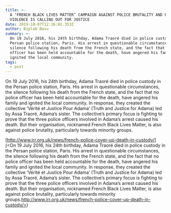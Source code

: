 ```yaml
---
title: >-
  A ‘FRENCH BLACK LIVES MATTER’ CAMPAIGN AGAINST POLICE BRUTALITY AND RACIALISED
  VIOLENCE IS CALLING OUT FOR JUSTICE
date: 2019-10-07T12:26:01.353Z
author: Biplab Basu
summary: >-
  On 19 July 2016, his 24th birthday, Adama Traoré died in police custody in the
  Persan police station, Paris. His arrest in questionable circumstances, the
  silence following his death from the French state, and the fact that no police
  officer has been held accountable for the death, have angered his family and
  ignited the local community. 
tags:
  - post
---
```

On 19 July 2016, his 24th birthday, Adama Traoré died in police custody in the Persan police station, Paris. His arrest in questionable circumstances, the silence following his death from the French state, and the fact that no police officer has been held accountable for the death, have angered his family and ignited the local community. In response, they created the collective ‘Vérité et Justice Pour Adama’ (Truth and Justice for Adama) led by Assa Traoré, Adama’s sister. The collective’s primary focus is fighting to prove that the three police officers involved in Adama’s arrest caused his death. But their organisation, nicknamed French Black Lives Matter, is also against police brutality, particularly towards minority groups.

[http://www.irr.org.uk/news/french-police-cover-up-death-in-custody/](<On 19 July 2016, his 24th birthday, Adama Traoré died in police custody in the Persan police station, Paris. His arrest in questionable circumstances, the silence following his death from the French state, and the fact that no police officer has been held accountable for the death, have angered his family and ignited the local community. In response, they created the collective ‘Vérité et Justice Pour Adama’ (Truth and Justice for Adama) led by Assa Traoré, Adama’s sister. The collective’s primary focus is fighting to prove that the three police officers involved in Adama’s arrest caused his death. But their organisation, nicknamed French Black Lives Matter, is also against police brutality, particularly towards minority groups.http://www.irr.org.uk/news/french-police-cover-up-death-in-custody/>)
